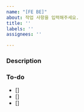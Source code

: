 ```yaml
---
name: "[FE BE]"
about: 작업 사항을 입력해주세요.
title: ''
labels: ''
assignees: ''

---
```


### Description

### To-do

- []
- []
- []
